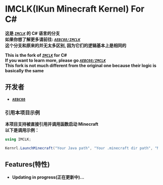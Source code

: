 # IMCLK(IKun Minecraft Kernel) For C#
**这是 [_`IMCLK`_](https://github.com/AEBC08/IMCLK) 的 C# 语言的分支**  
**如果你想了解更多请前往: [_`AEBC08/IMCLK`_](https://github.com/AEBC08/IMCLK)**  
**这个分支和原来的并无太多区别, 因为它们的逻辑基本上是相同的**  
  
**This is the fork of [_`IMCLK`_](https://github.com/AEBC08/IMCLK) for C#**  
**If you want to learn more, please go [_`AEBC08/IMCLK`_](https://github.com/AEBC08/IMCLK)**  
**This fork is not much different from the original one because their logic is basically the same**

## 开发者
* **[`AEBC08`](https://github.com/AEBC08)**

### 引用本项目示例
**本项目支持被直接引用并调用函数启动 Minecraft  
以下是调用示例：**

```C#
using IMCLK;

Kernrl.LaunchMinecraft("Your Java path", "Your .minecraft dir path", "Minecraft version name", 1024, "Player name", OutJvmParams: true);
```

## Features(特性)
* **Updating in progress(正在更新中)...**
